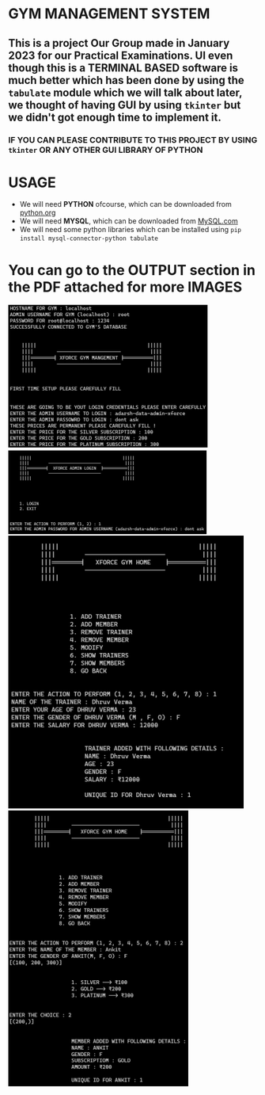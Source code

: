 # GYM MANAGEMENT SYSTEM
## This is a project **Our Group** made in **January 2023** for our **Practical Examinations**. **UI** even though this is a **TERMINAL BASED** software is much better which has been done by using the `tabulate` module which we will talk about later, we thought of having GUI by using `tkinter` but we didn't got enough time to implement it. 
### **IF YOU CAN PLEASE CONTRIBUTE TO THIS PROJECT BY USING `tkinter` OR ANY OTHER GUI LIBRARY OF PYTHON**

# USAGE
- We will need **PYTHON** ofcourse, which can be downloaded from [python.org](https://python.org)
- We will need **MYSQL**, which can be downloaded from [MySQL.com](https://mysql.com)
- We will need some python libraries which can be installed using 
`pip install mysql-connector-python tabulate`

# You can go to the **OUTPUT** section in the PDF attached for more **IMAGES**
![Alt text](image.png)
![Alt text](image-1.png)
![Alt text](image-2.png)
![Alt text](image-3.png)
